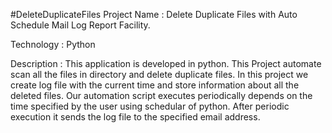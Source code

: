 #DeleteDuplicateFiles
Project Name : Delete Duplicate Files with Auto Schedule Mail Log Report Facility. 

Technology : Python

Description : This application is developed in python. This Project automate scan all the files in directory and delete duplicate files. In this project we create log file with the current time and store information about all the deleted files. Our automation script executes periodically depends on the time specified by the user using schedular of python. After periodic execution it sends the log file to the specified email address.
